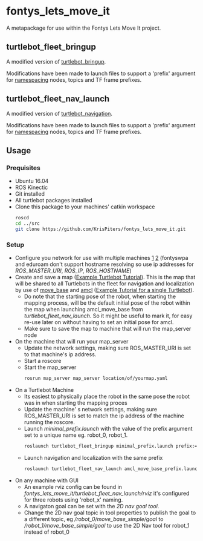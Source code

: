 # fontys_lets_move_it

A metapackage for use within the Fontys Lets Move It project.

## turtlebot_fleet_bringup

A modified version of [turtlebot_bringup](http://wiki.ros.org/turtlebot_bringup).

Modifications have been made to launch files to support a 'prefix' argument for [namespacing](http://wiki.ros.org/Names) nodes, topics and TF frame prefixes.


## turtlebot_fleet_nav_launch

A modified version of [turtlebot_navigation](http://wiki.ros.org/turtlebot_navigation).

Modifications have been made to launch files to support a 'prefix' argument for [namespacing](http://wiki.ros.org/Names) nodes, topics and TF frame prefixes.


## Usage

### Prequisites
- Ubuntu 16.04
- ROS Kinectic
- Git installed
- All turtlebot packages installed
- Clone this package to your machines' catkin workspace
  ```bash
  roscd
  cd ../src
  git clone https://github.com/KrisPiters/fontys_lets_move_it.git
  ```

### Setup
- Configure you network for use with multiple machines [1](http://wiki.ros.org/ROS/NetworkSetup) [2](http://wiki.ros.org/ROS/Tutorials/MultipleMachines) (fontyswpa and eduroam don't support hostname resolving so use ip addresses for *ROS_MASTER_URI*, *ROS_IP*, *ROS_HOSTNAME*)
- Create and save a map ([Example Turtlebot Tutorial](http://wiki.ros.org/turtlebot_navigation/Tutorials/indigo/Build%20a%20map%20with%20SLAM)). This is the map that will be shared to all Turtlebots in the fleet for navigation and localization by use of [move_base](http://wiki.ros.org/move_base) and [amcl](http://wiki.ros.org/amcl) ([Example Tutorial for a single Turtlebot](http://wiki.ros.org/turtlebot_navigation/Tutorials/indigo/Autonomously%20navigate%20in%20a%20known%20map)).
  - Do note that the starting pose of the robot, when starting the mapping process, will be the default initial pose of the robot within the map when launching amcl_move_base from *turtlebot_fleet_nav_launch*. So it might be useful to mark it, for easy re-use later on without having to set an initial pose for amcl.
  - Make sure to save the map to machine that will run the map_server node
- On the machine that will run your map_server
  - Update the network settings, making sure ROS_MASTER_URI is set to that machine's ip address.
  - Start a roscore
  - Start the map_server
    ```bash
    rosrun map_server map_server location/of/yourmap.yaml
    ```
- On a Turtlebot Machine
  - Its easiest to physically place the robot in the same pose the robot was in when starting the mapping proces
  - Update the machine' s network settings, making sure ROS_MASTER_URI is set to match the ip address of the machine running the roscore.
  - Launch *minimal_prefix.launch* with the value of the prefix argument set to a unique name eg. robot_0, robot_1.
    ```bash
    roslaunch turtlebot_fleet_bringup minimal_prefix.launch prefix:=robot_0
    ```
  - Launch navigation and localization with the same prefix
    ```bash
    roslaunch turtlebot_fleet_nav_launch amcl_move_base_prefix.launch prefix:=robot_0
    ```
- On any machine with GUI
  - An example rviz config can be found in *fontys_lets_move_it/turtlebot_fleet_nav_launch/rviz* it's configured for three robots using 'robot_x' naming.
  - A navigaton goal can be set with the *2D nav goal tool*.
  - Change the 2D nav goal topic in tool properties to publish the goal to a different topic, eg */robot_0/move_base_simple/goal* to */robot_1/move_base_simple/goal* to use the 2D Nav tool for robot_1 instead of robot_0
  


  
 
